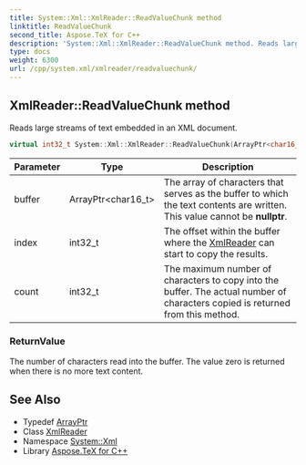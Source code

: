 ```yaml
---
title: System::Xml::XmlReader::ReadValueChunk method
linktitle: ReadValueChunk
second_title: Aspose.TeX for C++
description: 'System::Xml::XmlReader::ReadValueChunk method. Reads large streams of text embedded in an XML document in C++.'
type: docs
weight: 6300
url: /cpp/system.xml/xmlreader/readvaluechunk/
---
```

## XmlReader::ReadValueChunk method


Reads large streams of text embedded in an XML document.

```cpp
virtual int32_t System::Xml::XmlReader::ReadValueChunk(ArrayPtr<char16_t> buffer, int32_t index, int32_t count)
```


| Parameter | Type | Description |
| --- | --- | --- |
| buffer | ArrayPtr\<char16_t\> | The array of characters that serves as the buffer to which the text contents are written. This value cannot be **nullptr**. |
| index | int32_t | The offset within the buffer where the [XmlReader](../) can start to copy the results. |
| count | int32_t | The maximum number of characters to copy into the buffer. The actual number of characters copied is returned from this method. |

### ReturnValue

The number of characters read into the buffer. The value zero is returned when there is no more text content.

## See Also

* Typedef [ArrayPtr](../../../system/arrayptr/)
* Class [XmlReader](../)
* Namespace [System::Xml](../../)
* Library [Aspose.TeX for C++](../../../)
